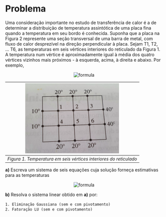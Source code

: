 # Problema

Uma consideração importante no estudo de transferência de calor é a de determinar a distribuição de
temperatura assintótica de uma placa fina quando a temperatura em seu bordo é conhecida. Suponha que a placa na
Figura 2 represente uma seção transversal de uma barra de metal, com fluxo de calor desprezível na direção
perpendicular à placa. Sejam T1, T2, ... T6, as temperaturas em seis vértices interiores do reticulado da Figura 1. A temperatura num vértice é aproximadamente igual à média dos quatro vértices vizinhos mais próximos - à esquerda, acima, à direita e abaixo. Por exemplo,
<div align="center">
<!-- $$ T_1 = \frac{(10+20+T_2+T_4)}{4} \hspace{0.5cm} \text{ou} \hspace{0.5cm} 4T_1-T_2-T_4=30  $$ -->

![formula](https://render.githubusercontent.com/render/math?math=%5CLARGE%20T_1%20%3D%20%5Cfrac%7B%2810%2B20%2BT_2%2BT_4%29%7D%7B4%7D%20%5Chspace%7B0.5cm%7D%20%5Ctext%7Bou%7D%20%5Chspace%7B0.5cm%7D%204T_1-T_2-T_4%3D30%20)
<!-- T_1%20%3D%20%5Cfrac%7B%2810%2B20%2BT_2%2BT_4%29%7D%7B4%7D%20%5Chspace%7B0.5cm%7D%20%5Ctext%7Bou%7D%20%5Chspace%7B0.5cm%7D%204T_1-T_2-T_4%3D30%20 -->

| <img src="figura2.png" width="300px"></img> |
|:--:|
|*Figura 1. Temperatura em seis vértices interiores do reticulado*|
</div>

**a)** Escreva um sistema de seis equações cuja solução forneça estimativas para as temperaturas 
<div align="center">

![formula](https://render.githubusercontent.com/render/math?math=%5CLARGE%20T_1%2C%20T_2%2C%20%5Cdots%2C%20T_6)
</div>

**b)** Resolva o sistema linear obtido em **a)** por:

    1. Eliminação Gaussiana (sem e com pivotamento)
    2. Fatoração LU (sem e com pivotamento)
